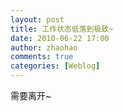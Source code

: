```yaml
---
layout: post
title: 工作状态低落到极致~
date: 2010-06-22 17:00
author: zhaohao
comments: true
categories: [Weblog]
---
```

需要离开~
